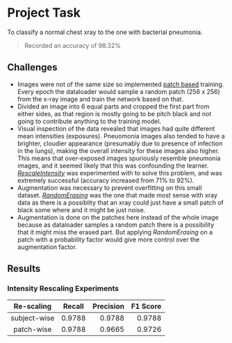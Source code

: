 # Project Task

To classify a normal chest xray to the one with bacterial pneumonia.
> Recorded an accuracy of 98.32%


## Challenges

-   Images were not of the same size so implemented [patch based](https://arxiv.org/abs/2201.09792) training. Every epoch the dataloader would sample a random patch (256 x 256) from the x-ray image and train the network based on that.
-   Divided an image into 6 equal parts and cropped the first part from either sides, as that region is mostly going to be pitch black and not going to contribute anything to the training model.
-   Visual inspection of the data revealed that images had quite different mean intensities (exposures). Pneuomonia images also tended to have a brighter, cloudier appearance (presumably due to presence of infection in the lungs), making the overall intensity for these images also higher. This means that over-exposed images spuriously resemble pneumonia images, and it seemed likely that this was confounding the learner. [_RescaleIntensity_](https://torchio.readthedocs.io/transforms/preprocessing.html#torchio.transforms.RescaleIntensity) was experimented with to solve this problem, and was extremely successful (accuracy increased from 71% to 92%).
-   Augmentation was necessary to prevent overfitting on this small dataset. [_RandomErasing_](https://arxiv.org/abs/1708.04896) was the one that made most sense with xray data as there is a possiblity that an xray could just have a small patch of black some where and it might be just noise.
-   Augmentation is done on the patches here instead of the whole image because as dataloader samples a random patch there is a possibility that it might miss the erased part. But applying _RandomErasing_ on a patch with a probability factor would give more control over the augmentation factor.

## Results

### Intensity Rescaling Experiments

|  Re-scaling  | Recall | Precision | F1 Score |
| :----------: | :----: | --------: | -------: |
| subject-wise | 0.9788 |    0.9788 |   0.9788 |
|  patch-wise  | 0.9788 |    0.9665 |   0.9726 |
